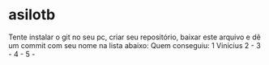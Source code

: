 # asilotb
Tente instalar o git no seu pc, criar seu repositório, baixar este arquivo e dê um commit com seu nome na lista abaixo:
Quem conseguiu:
1 Vinícius
2 - 
3 - 
4 - 
5 - 
